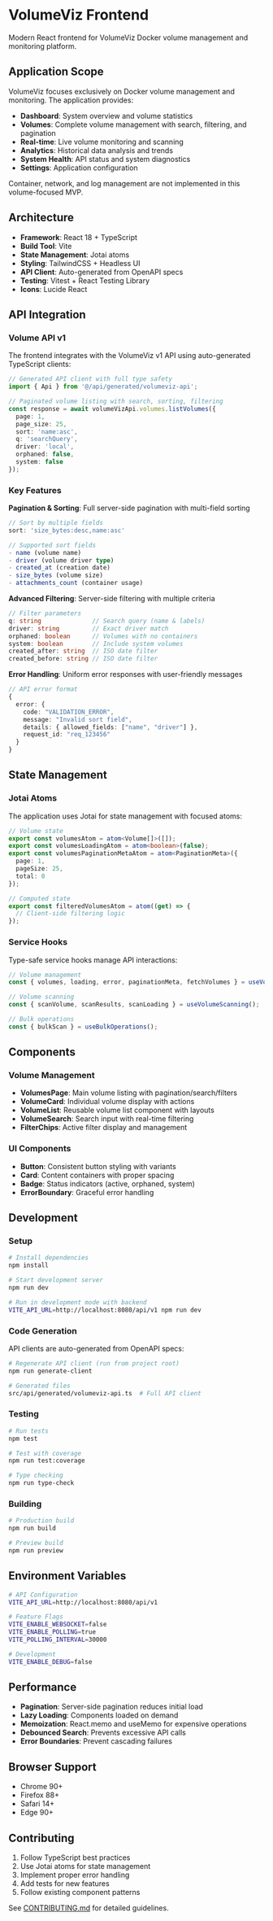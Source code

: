# VolumeViz Frontend

Modern React frontend for VolumeViz Docker volume management and monitoring platform.

## Application Scope

VolumeViz focuses exclusively on Docker volume management and monitoring. The application provides:

- **Dashboard**: System overview and volume statistics
- **Volumes**: Complete volume management with search, filtering, and pagination  
- **Real-time**: Live volume monitoring and scanning
- **Analytics**: Historical data analysis and trends
- **System Health**: API status and system diagnostics
- **Settings**: Application configuration

Container, network, and log management are not implemented in this volume-focused MVP.

## Architecture

- **Framework**: React 18 + TypeScript  
- **Build Tool**: Vite
- **State Management**: Jotai atoms
- **Styling**: TailwindCSS + Headless UI
- **API Client**: Auto-generated from OpenAPI specs
- **Testing**: Vitest + React Testing Library
- **Icons**: Lucide React

## API Integration

### Volume API v1

The frontend integrates with the VolumeViz v1 API using auto-generated TypeScript clients:

```typescript
// Generated API client with full type safety
import { Api } from '@/api/generated/volumeviz-api';

// Paginated volume listing with search, sorting, filtering
const response = await volumeVizApi.volumes.listVolumes({
  page: 1,
  page_size: 25,
  sort: 'name:asc',
  q: 'searchQuery',
  driver: 'local',
  orphaned: false,
  system: false
});
```

### Key Features

**Pagination & Sorting**: Full server-side pagination with multi-field sorting
```typescript
// Sort by multiple fields
sort: 'size_bytes:desc,name:asc'

// Supported sort fields
- name (volume name)  
- driver (volume driver type)
- created_at (creation date)
- size_bytes (volume size)
- attachments_count (container usage)
```

**Advanced Filtering**: Server-side filtering with multiple criteria
```typescript
// Filter parameters
q: string              // Search query (name & labels)
driver: string         // Exact driver match  
orphaned: boolean      // Volumes with no containers
system: boolean        // Include system volumes
created_after: string  // ISO date filter
created_before: string // ISO date filter
```

**Error Handling**: Uniform error responses with user-friendly messages
```typescript
// API error format
{
  error: {
    code: "VALIDATION_ERROR",
    message: "Invalid sort field",
    details: { allowed_fields: ["name", "driver"] },
    request_id: "req_123456"
  }
}
```

## State Management

### Jotai Atoms

The application uses Jotai for state management with focused atoms:

```typescript
// Volume state
export const volumesAtom = atom<Volume[]>([]);
export const volumesLoadingAtom = atom<boolean>(false);
export const volumesPaginationMetaAtom = atom<PaginationMeta>({
  page: 1,
  pageSize: 25, 
  total: 0
});

// Computed state
export const filteredVolumesAtom = atom((get) => {
  // Client-side filtering logic
});
```

### Service Hooks

Type-safe service hooks manage API interactions:

```typescript
// Volume management
const { volumes, loading, error, paginationMeta, fetchVolumes } = useVolumes();

// Volume scanning  
const { scanVolume, scanResults, scanLoading } = useVolumeScanning();

// Bulk operations
const { bulkScan } = useBulkOperations();
```

## Components

### Volume Management

- **VolumesPage**: Main volume listing with pagination/search/filters
- **VolumeCard**: Individual volume display with actions
- **VolumeList**: Reusable volume list component with layouts
- **VolumeSearch**: Search input with real-time filtering
- **FilterChips**: Active filter display and management

### UI Components

- **Button**: Consistent button styling with variants
- **Card**: Content containers with proper spacing
- **Badge**: Status indicators (active, orphaned, system)
- **ErrorBoundary**: Graceful error handling

## Development

### Setup

```bash
# Install dependencies
npm install

# Start development server
npm run dev

# Run in development mode with backend
VITE_API_URL=http://localhost:8080/api/v1 npm run dev
```

### Code Generation

API clients are auto-generated from OpenAPI specs:

```bash
# Regenerate API client (run from project root)
npm run generate-client

# Generated files
src/api/generated/volumeviz-api.ts  # Full API client
```

### Testing

```bash
# Run tests
npm test

# Test with coverage
npm run test:coverage

# Type checking
npm run type-check
```

### Building

```bash
# Production build
npm run build

# Preview build
npm run preview
```

## Environment Variables

```bash
# API Configuration
VITE_API_URL=http://localhost:8080/api/v1

# Feature Flags
VITE_ENABLE_WEBSOCKET=false
VITE_ENABLE_POLLING=true
VITE_POLLING_INTERVAL=30000

# Development
VITE_ENABLE_DEBUG=false
```

## Performance

- **Pagination**: Server-side pagination reduces initial load
- **Lazy Loading**: Components loaded on demand
- **Memoization**: React.memo and useMemo for expensive operations  
- **Debounced Search**: Prevents excessive API calls
- **Error Boundaries**: Prevent cascading failures

## Browser Support

- Chrome 90+
- Firefox 88+  
- Safari 14+
- Edge 90+

## Contributing

1. Follow TypeScript best practices
2. Use Jotai atoms for state management  
3. Implement proper error handling
4. Add tests for new features
5. Follow existing component patterns

See [CONTRIBUTING.md](../CONTRIBUTING.md) for detailed guidelines.
